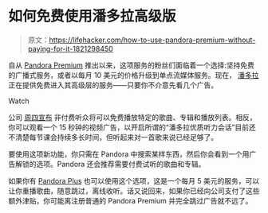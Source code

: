 # 如何免费使用潘多拉高级版

> 原文：<https://lifehacker.com/how-to-use-pandora-premium-without-paying-for-it-1821298450>

自从 [Pandora Premium](https://lifehacker.com/pandora-premium-takes-on-spotify-and-apple-music-with-b-1793217345) 推出以来，这项服务的粉丝们面临着一个选择:坚持免费的广播式服务，或者以每月 10 美元的价格升级到单点流媒体服务。现在， [潘多拉](https://lifehacker.com/how-to-control-your-sonos-speakers-through-the-pandora-1820476213) 正在提供免费进入其高级层的服务——只要你不介意先看几个广告。

Watch

公司 [周四宣布](http://press.pandora.com/file/4247784/Index?KeyFile=391460599) 非付费听众将可以免费播放特定的歌曲、专辑和播放列表。相反，你可以观看一个 15 秒钟的视频广告，以开启所谓的“潘多拉优质听力会话”目前还不清楚每节课会持续多长时间，但听起来对一首歌来说已经足够了。

要使用这项新功能，你只需在 Pandora 中搜索某样东西，然后你会看到一个用广告解锁的选项。Pandora 还会推荐需要付费试听的歌曲和专辑。

如果你有 [Pandora Plus](https://lifehacker.com/pandora-plus-the-ad-free-unlimited-skip-service-is-n-1787713933) 也可以使用这个选项，这是一个每月 5 美元的服务，可以让你重播歌曲，随意跳过，离线收听。话又说回来，如果你已经向公司支付了这些额外津贴，你可能离注册普通的 Pandora Premium 并完全跳过广告就不远了。